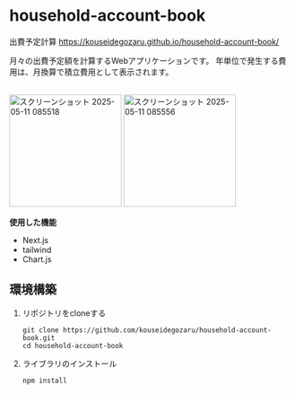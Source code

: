 # household-account-book
出費予定計算
https://kouseidegozaru.github.io/household-account-book/

月々の出費予定額を計算するWebアプリケーションです。
年単位で発生する費用は、月換算で積立費用として表示されます。

<br>
<img src="https://github.com/user-attachments/assets/57205f0e-917c-4fe7-acc0-3d6e7b9ed9b5" alt="スクリーンショット 2025-05-11 085518" width="200">
<img src="https://github.com/user-attachments/assets/b4fe1dd7-dba8-4dfc-ad82-714615f56295" alt="スクリーンショット 2025-05-11 085556" width="200">
<br>

**使用した機能**
 - Next.js
 - tailwind
 - Chart.js

## 環境構築
1. リポジトリをcloneする
   ```
   git clone https://github.com/kouseidegozaru/household-account-book.git
   cd household-account-book
   ```
2. ライブラリのインストール
   ```
   npm install
   ```
